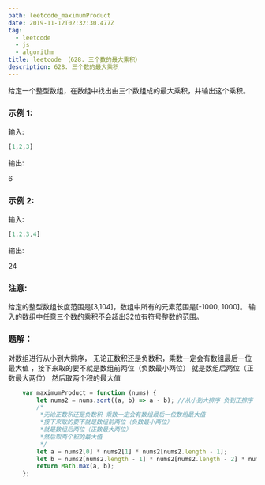 ```yaml
---
path: leetcode_maximumProduct
date: 2019-11-12T02:32:30.477Z
tag:
  - leetcode
  - js
  - algorithm
title: leetcode （628. 三个数的最大乘积）
description: 628. 三个数的最大乘积
---
```

给定一个整型数组，在数组中找出由三个数组成的最大乘积，并输出这个乘积。

### 示例 1:

输入: 
```javascript
[1,2,3]
```

输出: 

6

### 示例 2:

输入: 
```javascript
[1,2,3,4]
```

输出: 

24

### 注意:

给定的整型数组长度范围是[3,104]，数组中所有的元素范围是[-1000, 1000]。
输入的数组中任意三个数的乘积不会超出32位有符号整数的范围。

### 题解：
对数组进行从小到大排序，
无论正数积还是负数积，乘数一定会有数组最后一位最大值，接下来取的要不就是数组前两位（负数最小两位）就是数组后两位（正数最大两位）然后取两个积的最大值

```javascript
	var maximumProduct = function (nums) {
		let nums2 = nums.sort((a, b) => a - b); //从小到大排序 负到正排序
		/*
		 *无论正数积还是负数积 乘数一定会有数组最后一位数组最大值
		 *接下来取的要不就是数组前两位（负数最小两位）
		 *就是数组后两位（正数最大两位）
		 *然后取两个积的最大值
		 */
		let a = nums2[0] * nums2[1] * nums2[nums2.length - 1]; 
		let b = nums2[nums2.length - 1] * nums2[nums2.length - 2] * nums2[nums2.length - 3]
		return Math.max(a, b);
	};
```

